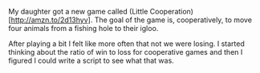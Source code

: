 My daughter got a new game called (Little Cooperation)[http://amzn.to/2d13hyv]. The goal of the game is, cooperatively, to move four animals from a fishing hole to their igloo.

After playing a bit I felt like more often that not we were losing. I started thinking about the ratio of win to loss for cooperative games and then I figured I could write a script to see what that was.
